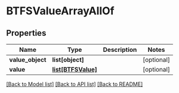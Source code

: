 # BTFSValueArrayAllOf

## Properties
Name | Type | Description | Notes
------------ | ------------- | ------------- | -------------
**value_object** | **list[object]** |  | [optional] 
**value** | [**list[BTFSValue]**](BTFSValue.md) |  | [optional] 

[[Back to Model list]](../README.md#documentation-for-models) [[Back to API list]](../README.md#documentation-for-api-endpoints) [[Back to README]](../README.md)


